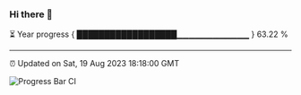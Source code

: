 ### Hi there 👋

⏳ Year progress { ██████████████████▁▁▁▁▁▁▁▁▁▁▁▁ } 63.22 %

---

⏰ Updated on Sat, 19 Aug 2023 18:18:00 GMT

![Progress Bar CI](https://github.com/ZhaoGui/ZhaoGui/workflows/Progress%20Bar%20CI/badge.svg)
